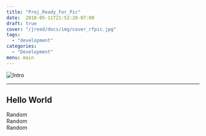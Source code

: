 ```yaml
---
title: "Proj_Ready_For_Pic"
date:  2018-05-11T21:52:28-07:00
draft: true
cover: "/jreed/docs/img/cover_rfpic.jpg"
tags:
  - "development"
categories:
  - "Development"
menu: main
---
```

![Intro](../img/cover_rfpic.jpg)

---

## Hello World

Random
<br>
Random
<br>
Random

